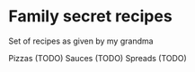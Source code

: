 # Family secret recipes

Set of recipes as given by my grandma

Pizzas (TODO)
Sauces (TODO)
Spreads (TODO)